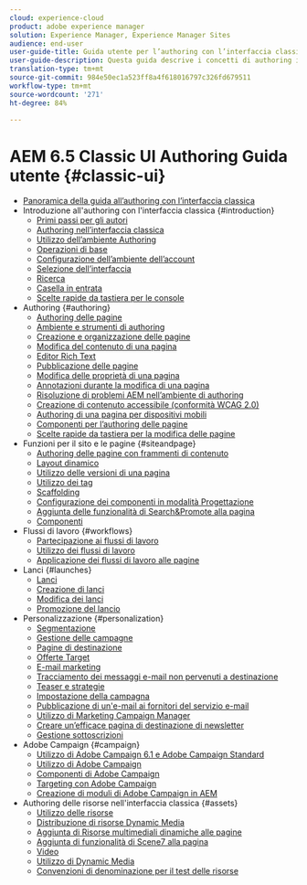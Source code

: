 ```yaml
---
cloud: experience-cloud
product: adobe experience manager
solution: Experience Manager, Experience Manager Sites
audience: end-user
user-guide-title: Guida utente per l’authoring con l’interfaccia classica di AEM 6.5
user-guide-description: Questa guida descrive i concetti di authoring in AEM nell’interfaccia utente classica.
translation-type: tm+mt
source-git-commit: 984e50ec1a523ff8a4f618016797c326fd679511
workflow-type: tm+mt
source-wordcount: '271'
ht-degree: 84%

---
```



# AEM 6.5 Classic UI Authoring Guida utente {#classic-ui}

+ [Panoramica della guida all’authoring con l’interfaccia classica](home.md)
+ Introduzione all&#39;authoring con l&#39;interfaccia classica {#introduction}
   + [Primi passi per gli autori](classic-page-author-first-steps.md)
   + [Authoring nell’interfaccia classica](classicui.md)
   + [Utilizzo dell’ambiente Authoring](author-env.md)
   + [Operazioni di base](author-env-basic-handling.md)
   + [Configurazione dell’ambiente dell’account](author-env-user-props.md)
   + [Selezione dell’interfaccia](author-env-select-ui.md)
   + [Ricerca](author-env-search.md)
   + [Casella in entrata](author-env-inbox.md)
   + [Scelte rapide da tastiera per le console](author-env-keyboard-shortcuts.md)
+ Authoring {#authoring}
   + [Authoring delle pagine](classic-page-author.md)
   + [Ambiente e strumenti di authoring](classic-page-author-env-tools.md)
   + [Creazione e organizzazione delle pagine](classic-page-author-manage-pages.md)
   + [Modifica del contenuto di una pagina](classic-page-author-edit-content.md)
   + [Editor Rich Text](classic-page-author-rich-text-editor.md)
   + [Pubblicazione delle pagine](classic-page-author-publish-pages.md)
   + [Modifica delle proprietà di una pagina](classic-page-author-edit-page-properties.md)
   + [Annotazioni durante la modifica di una pagina](classic-page-author-annotations.md)
   + [Risoluzione di problemi AEM nell’ambiente di authoring ](classic-page-author-troubleshooting.md)
   + [Creazione di contenuto accessibile (conformità WCAG 2.0)](classic-page-author-accessible-content.md)
   + [Authoring di una pagina per dispositivi mobili ](classic-feature-mobile.md)
   + [Componenti per l’authoring delle pagine](classic-page-author-edit-mode.md)
   + [Scelte rapide da tastiera per la modifica delle pagine](classic-page-author-keyboard-shortcuts.md)
+ Funzioni per il sito e le pagine {#siteandpage}
   + [Authoring delle pagine con frammenti di contenuto](classic-page-author-content-fragments.md)
   + [Layout dinamico](classic-page-author-responsive-layout.md)
   + [Utilizzo delle versioni di una pagina  ](classic-page-author-work-with-versions.md)
   + [Utilizzo dei tag](classic-feature-tags.md)
   + [Scaffolding](classic-feature-scaffolding.md)
   + [Configurazione dei componenti in modalità Progettazione](classic-page-author-design-mode.md)
   + [Aggiunta delle funzionalità di Search&amp;Promote alla pagina](classic-feature-search-promote.md)
   + [Componenti](classic-page-author-default-components.md)
+ Flussi di lavoro {#workflows}
   + [Partecipazione ai flussi di lavoro](classic-workflows-participating.md)
   + [Utilizzo dei flussi di lavoro](classic-workflows.md)
   + [Applicazione dei flussi di lavoro alle pagine](classic-workflows-applying.md)
+ Lanci {#launches}
   + [Lanci](classic-launches.md)
   + [Creazione di lanci](classic-launches-creating.md)
   + [Modifica dei lanci](classic-launches-editing.md)
   + [Promozione del lancio](classic-launches-promoting.md)
+ Personalizzazione {#personalization}
   + [Segmentazione](classic-personalization-campaigns-segmentation.md)
   + [Gestione delle campagne](classic-personalization-campaigns.md)
   + [Pagine di destinazione](classic-personalization-campaigns-landingpage.md)
   + [Offerte Target](classic-personalization-campaigns-target-offers.md)
   + [E-mail marketing](classic-personalization-campaigns-email.md)
   + [Tracciamento dei messaggi e-mail non pervenuti a destinazione](classic-personalization-campaigns-email-tracking-bounces.md)
   + [Teaser e strategie](classic-personalization-campaigns-teasers-strategy.md)
   + [Impostazione della campagna](classic-personalization-campaigns-setting-up-your.md)
   + [Pubblicazione di un&#39;e-mail ai fornitori del servizio e-mail](classic-personalization-campaigns-email-newsletters.md)
   + [Utilizzo di Marketing Campaign Manager](classic-personalization-campaigns-mktg-manager.md)
   + [Creare un’efficace pagina di destinazione di newsletter](classic-personalization-campaigns-email-landingpage.md)
   + [Gestione sottoscrizioni](classic-personalization-campaigns-email-subscriptions.md)
+ Adobe Campaign {#campaign}
   + [Utilizzo di Adobe Campaign 6.1 e Adobe Campaign Standard](classic-personalization-ac-campaign.md)
   + [Utilizzo di Adobe Campaign](classic-personalization-ac.md)
   + [Componenti di Adobe Campaign](classic-personalization-ac-components.md)
   + [Targeting con Adobe Campaign](classic-personalization-ac-target.md)
   + [Creazione di moduli di Adobe Campaign in AEM](classic-personalization-ac-forms.md)
+ Authoring delle risorse nell&#39;interfaccia classica {#assets}
   + [Utilizzo delle risorse](classicui-assets.md)
   + [Distribuzione di risorse Dynamic Media](dynamic-media-assets-delivering.md)
   + [Aggiunta di Risorse multimediali dinamiche alle pagine](dynamic-media-assets-adding-to-page.md)
   + [Aggiunta di funzionalità di Scene7 alla pagina](manage-assets-classic-s7.md)
   + [Video](manage-assets-classic-s7-video.md)
   + [Utilizzo di Dynamic Media](dynamic-media-assets.md)
   + [Convenzioni di denominazione per il test delle risorse](asset-naming-conventions.md)
